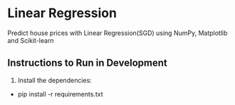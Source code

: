 # Linear Regression
Predict house prices with Linear Regression(SGD) using NumPy, Matplotlib and Scikit-learn

## Instructions to Run in Development

1. Install the dependencies:
- pip install -r requirements.txt